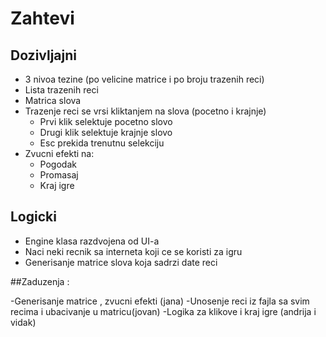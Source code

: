 # Zahtevi

## Dozivljajni
- 3 nivoa tezine (po velicine matrice i po broju trazenih reci)
- Lista trazenih reci
- Matrica slova
- Trazenje reci se vrsi kliktanjem na slova (pocetno i krajnje)
  - Prvi klik selektuje pocetno slovo
  - Drugi klik selektuje krajnje slovo
  - Esc prekida trenutnu selekciju   
- Zvucni efekti na:
    - Pogodak
    - Promasaj
    - Kraj igre
## Logicki
- Engine klasa razdvojena od UI-a
- Naci neki recnik sa interneta koji ce se koristi za igru
- Generisanje matrice slova koja sadrzi date reci

##Zaduzenja :

  -Generisanje matrice , zvucni efekti (jana)
  -Unosenje reci iz fajla sa svim recima i ubacivanje u matricu(jovan)
  -Logika za klikove i kraj igre (andrija i vidak)
